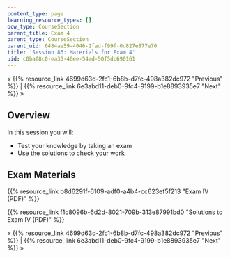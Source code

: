 ```yaml
---
content_type: page
learning_resource_types: []
ocw_type: CourseSection
parent_title: Exam 4
parent_type: CourseSection
parent_uid: 6484ae59-4046-2fad-f99f-0d827e877e70
title: 'Session 86: Materials for Exam 4'
uid: c0baf8c0-ea33-46ee-54ad-50f5dc690161
---
```


« {{% resource_link 4699d63d-2fc1-6b8b-d7fc-498a382dc972 "Previous" %}} | {{% resource_link 6e3abd11-deb0-9fc4-9199-b1e8893935e7 "Next" %}} »

Overview
--------

In this session you will:

*   Test your knowledge by taking an exam
*   Use the solutions to check your work

Exam Materials
--------------

{{% resource_link b8d6291f-6109-adf0-a4b4-cc623ef5f213 "Exam IV (PDF)" %}}

{{% resource_link f1c8096b-6d2d-8021-709b-313e87991bd0 "Solutions to Exam IV (PDF)" %}}

« {{% resource_link 4699d63d-2fc1-6b8b-d7fc-498a382dc972 "Previous" %}} | {{% resource_link 6e3abd11-deb0-9fc4-9199-b1e8893935e7 "Next" %}} »